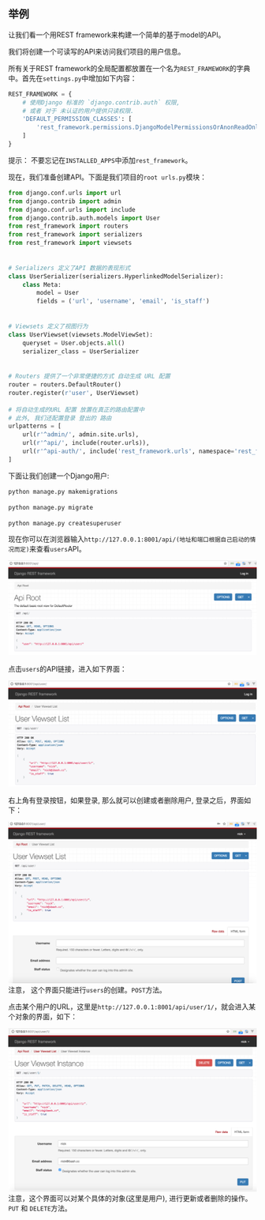 ## 举例

让我们看一个用REST framework来构建一个简单的基于model的API。

我们将创建一个可读写的API来访问我们项目的用户信息。

所有关于REST framework的全局配置都放置在一个名为```REST_FRAMEWORK```的字典中。首先在```settings.py```中增加如下内容：
```python
REST_FRAMEWORK = {
    # 使用Django 标准的 `django.contrib.auth` 权限,
    # 或者 对于 未认证的用户提供只读权限.
    'DEFAULT_PERMISSION_CLASSES': [
        'rest_framework.permissions.DjangoModelPermissionsOrAnonReadOnly'
    ]
}
```
提示： 不要忘记在```INSTALLED_APPS```中添加```rest_framework```。

现在，我们准备创建API。下面是我们项目的```root urls.py```模块：
```python
from django.conf.urls import url
from django.contrib import admin
from django.conf.urls import include
from django.contrib.auth.models import User
from rest_framework import routers
from rest_framework import serializers
from rest_framework import viewsets


# Serializers 定义了API 数据的表现形式
class UserSerializer(serializers.HyperlinkedModelSerializer):
    class Meta:
        model = User
        fields = ('url', 'username', 'email', 'is_staff')


# Viewsets 定义了视图行为
class UserViewset(viewsets.ModelViewSet):
    queryset = User.objects.all()
    serializer_class = UserSerializer


# Routers 提供了一个非常便捷的方式 自动生成 URL 配置
router = routers.DefaultRouter()
router.register(r'user', UserViewset)

# 将自动生成的URL 配置 放置在真正的路由配置中
# 此外, 我们还配置登录 登出的 路由
urlpatterns = [
    url(r'^admin/', admin.site.urls),
    url(r'^api/', include(router.urls)),
    url(r'^api-auth/', include('rest_framework.urls', namespace='rest_framework'))
]
```

下面让我们创建一个Django用户:
```shell
python manage.py makemigrations

python manage.py migrate

python manage.py createsuperuser
```

现在你可以在浏览器输入```http://127.0.0.1:8001/api/(地址和端口根据自己启动的情况而定)```来查看```users```API。

![](../images/apiroot.png)

点击```users```的API链接，进入如下界面：

![](../images/usersreadonly.png)

右上角有登录按钮，如果登录, 那么就可以创建或者删除用户, 登录之后，界面如下：

![](../images/userspost.png)
注意， 这个界面只能进行```users```的创建。```POST```方法。

点击某个用户的URL，这里是```http://127.0.0.1:8001/api/user/1/```，就会进入某个对象的界面，如下：

![](../images/usersput.png)
注意，这个界面可以对某个具体的对象(这里是用户), 进行更新或者删除的操作。 ```PUT``` 和 ```DELETE```方法。
